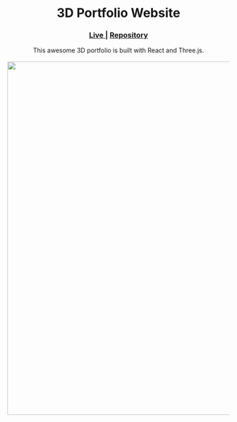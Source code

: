 <h1 align="center">3D Portfolio Website</h1>
<div align="center">
  <h3>
    <a href="https://akash-portfolio-project.netlify.app/" color="white">
      Live
    </a>
    <span> | </span>
    <a href="https://github.com/chingu-voyages/v43-tier3-team-29">
      Repository
    </a>
  </h3>
</div>
<div align="center">
   This awesome 3D portfolio is built with React and Three.js.
</div>
<br/>
<div align="center"><img src="C:\Users\Dell\OneDrive\Pictures\Screenshots\Screenshot 2025-07-28 125032.png" width="800"></img></div>

